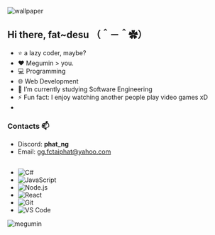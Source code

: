 ![wallpaper](![megumin](https://imgur.com/vEJpfff.gif))

## Hi there, fat~desu （＾－＾✿）
- ⭐️ a lazy coder, maybe?
- ❤️ Megumin > you.
- 💻 Programming
- 🌐 Web Development
- 🔭 I’m currently studying Software Engineering
- ⚡ Fun fact: I enjoy watching another people play video games xD
-   
### Contacts 📫
- Discord: **phat_ng**
- Email: gg.fctaiphat@yahoo.com

## 
- ![C#](https://img.shields.io/badge/C%23-239120?style=flat&logo=c-sharp&logoColor=white) 
- ![JavaScript](https://img.shields.io/badge/JavaScript-F7DF1E?style=flat&logo=javascript&logoColor=black) 
- ![Node.js](https://img.shields.io/badge/Node.js-339933?style=flat&logo=node.js&logoColor=white) 
- ![React](https://img.shields.io/badge/React-20232A?style=flat&logo=react&logoColor=61DAFB) 
- ![Git](https://img.shields.io/badge/Git-F05032?style=flat&logo=git&logoColor=white)
- ![VS Code](https://img.shields.io/badge/VS%20Code-007ACC?style=flat&logo=visual-studio-code&logoColor=white)

![megumin](https://imgur.com/vEJpfff.gif)

